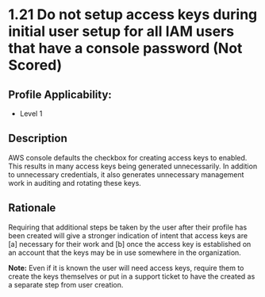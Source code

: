 # 1.21 Do not setup access keys during initial user setup for all IAM users that have a console password (Not Scored)

## Profile Applicability:

- Level 1

## Description

AWS console defaults the checkbox for creating access keys to enabled. This results in many access keys being generated unnecessarily. In addition to unnecessary credentials, it also generates unnecessary management work in auditing and rotating these keys.

## Rationale

Requiring that additional steps be taken by the user after their profile has been created will give a stronger indication of intent that access keys are [a] necessary for their work and [b] once the access key is established on an account that the keys may be in use somewhere in the organization.

**Note:** Even if it is known the user will need access keys, require them to create the keys themselves or put in a support ticket to have the created as a separate  step from user creation.
